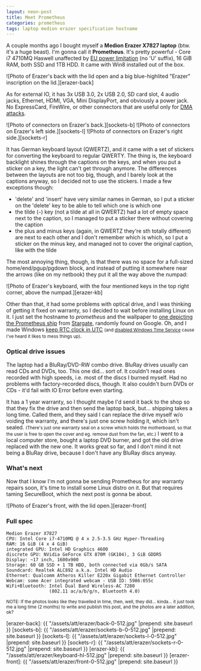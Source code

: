 ```yaml
---
layout: neon-post
title: Meet Prometheus
categories: prometheus
tags: laptop medion erazer specification hostname
---
```

A couple months ago I bought myself a <b>Medion Erazer X7827 laptop</b> (btw. it's a huge beast). I'm gonna call it <b>Prometheus</b>. It's pretty powerful - Core i7 4710MQ Haswell unaffected by [EU power limitation][ecodesign] (no 'U' suffix), 16 GiB RAM, both SSD and 1TB HDD. It came with Win8 installed out of the box.

![Photo of Erazer's back with the lid open and a big blue-highlited "Erazer" inscription on the lid.][erazer-back]

As for external IO, it has 3x USB 3.0, 2x USB 2.0, SD card slot, 4 audio jacks, Ethernet, HDMI, VGA, Mini DisplayPort, and obviously a power jack. No ExpressCard, FireWire, or other connectors that are useful only for [DMA attacks][dma-attack].

![Photo of connectors on Erazer's back.][sockets-b]
![Photo of connectors on Erazer's left side.][sockets-l]
![Photo of connectors on Erazer's right side.][sockets-r]

It has German keyboard layout (QWERTZ), and it came with a set of stickers for converting the keyboard to regular QWERTY. The thing is, the keyboard backlight shines through the captions on the keys, and when you put a sticker on a key, the light can't get through anymore. The differences between the layouts are not too big, though, and I barely look at the captions anyway, so I decided not to use the stickers. I made a few exceptions though:

* 'delete' and 'insert' have very similar names in German, so I put a sticker on the 'delete' key to be able to tell which one is which one
* the tilde (`~`) key (not a tilde at all in QWERTZ) had a lot of empty space next to the caption, so I managed to put a sticker there without covering the caption
* the plus and minus keys (again, in QWERTZ they're sth totally different) are next to each other and I don't remember which is which, so I put a sticker on the minus key, and managed not to cover the original caption, like with the tilde

The most annoying thing, though, is that there was no space for a full-sized home/end/pgup/pgdown block, and instead of putting it somewhere near the arrows (like on my netbook) they put it all the way above the numpad:

![Photo of Erazer's keyboard, with the four mentioned keys in the top right corner, above the numpad.][erazer-kb]

Other than that, it had some problems with optical drive, and I was thinking of getting it fixed on warranty, so I decided to wait before installing Linux on it. I just set the hostname to *prometheus* and the wallpaper to [one depicting the Prometheus ship][wallpaper] from [Stargate], randomly found on Google. Oh, and I made Windows [keep RTC clock in UTC][win-hwclock-utc] <small>(and [disabled Windows Time Service][win-ntp-off] cause I've heard it likes to mess things up)</small>.

### Optical drive issues

The laptop had a BluRay/DVD-RW combo drive. BluRay drives usually can read CDs and DVDs, too. This one did... sort of. It couldn't read ones recorded with high speeds, i.e. most of the discs I burned myself. Had no problems with factory-recorded discs, though. It also couldn't burn DVDs or CDs - it'd fail with IO Error before even starting.

It has a 1 year warranty, so I thought maybe I'd send it back to the shop so that they fix the drive and then send the laptop back, but... shipping takes a long time. Called them, and they said I can replace the drive myself w/o voiding the warranty, and there's just one screw holding it, which isn't sealed. <small>(There's just one warranty seal on a screw which holds the motherboard, so that the user is free to open the cover and eg. remove dust from the fan, etc.)</small> I went to a local computer store, bought a laptop DVD burner, and got the old drive replaced with the new one. It works great so far, and I don't mind it not being a BluRay drive, because I don't have any BluRay discs anyway.

### What's next

Now that I know I'm not gonna be sending Prometheus for any warranty repairs soon, it's time to install some Linux distro on it. But that requires taming SecureBoot, which the next post is gonna be about.

![Photo of Erazer's front, with the lid open.][erazer-front]

### Full spec

```
Medion Erazer X7827
CPU: Intel Core i7-4710MQ @ 4 x 2.5-3.5 GHz Hyper-Threading
RAM: 16 GiB (4 x 4 GiB)
integrated GPU: Intel HD Graphics 4600
discrete GPU: NVidia GeForce GTX 870M (GK104), 3 GiB GDDR5
Display: ~17 inch, 1600x900
Storage: 60 GB SSD + 1 TB HDD, both connected via 6Gb/s SATA
Soundcard: Realtek ALC892 a.k.a. Intel HD Audio
Ethernet: Qualcomm Atheros Killer E220x Gigabit Ethernet Controller
Webcam: some Acer integrated webcam - USB ID: 5986:055c
WiFi+Bluetooth: Intel Dual Band Wireless-AC 7280
                (802.11 ac/a/b/g/n, Bluetooth 4.0)
```

<small>NOTE: If the photos looks like they travelled in time, then, well, they did... kinda... it just took me a long time (2 months) to write and publish this post, and the photos are a later addition, ok?</small>

[ecodesign]: http://www.eceee.org/ecodesign/products/personal_computers/
[dma-attack]: https://en.wikipedia.org/wiki/DMA_attack
[wallpaper]: http://images.forwallpaper.com/files/images/5/5938/5938029b/703563/wallpaper-space-stargate-atlantis-desktop-wallfreak-wallpapers-television-sandbox-prometheus-images-shows.jpg
[Stargate]: https://en.wikipedia.org/wiki/Stargate
[win-hwclock-utc]: https://wiki.archlinux.org/index.php/Time#UTC_in_Windows
[win-ntp-off]: http://superuser.com/questions/494432/force-windows-8-to-use-utc-when-dealing-with-bios-clock/552275#552275
[erazer-back]: {{ "/assets/att/erazer/back-0-512.jpg" |prepend: site.baseurl }}
[sockets-b]: {{ "/assets/att/erazer/sockets-b-0-512.jpg" |prepend: site.baseurl }}
[sockets-l]: {{ "/assets/att/erazer/sockets-l-0-512.jpg" |prepend: site.baseurl }}
[sockets-r]: {{ "/assets/att/erazer/sockets-r-0-512.jpg" |prepend: site.baseurl }}
[erazer-kb]: {{ "/assets/att/erazer/keyboard-hl-512.jpg" |prepend: site.baseurl }}
[erazer-front]: {{ "/assets/att/erazer/front-0-512.jpg" |prepend: site.baseurl }}
